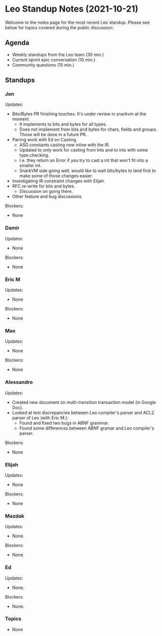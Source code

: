 # Leo Standup Notes (2021-10-21)

Welcome to the notes page for the most recent Leo standup. Please see below for topics covered during the public discussion:

## Agenda

* Weekly standups from the Leo team (30 min.)
* Current sprint epic conversation (10 min.)
* Community questions (15 min.)

## Standups

### Jon

Updates:

* Bits/Bytes PR finishing touches. It's under review in snarkvm at the moment.
  * It implements to bits and bytes for all types.
  * Does not implement from bits and bytes for chars, fields and groups. Those will be done in a future PR.
* Pairing work with Ed on Casting.
  * ASG constants casting now inline with the IR.
  * Updated to only work for casting from ints and to ints with some type checking.
  * I.e. they return an Error if you try to cast a int that won't fit into a smaller int.
  * SnarkVM side going well, would like to wait bits/bytes to land first to make some of those changes easier.
* Investigating IR constraint changes with Elijah.
* RFC re-write for bits and bytes.
  * Discussion on going there.
* Other feature and bug discussions.

Blockers:

* None

### Damir

Updates:

* None

Blockers:

* None

### Eric M

Updates:

* None

Blockers:

* None

### Max

Updates:

* None

Blockers:

* None

### Alessandro

Updates:

* Created new document on multi-transition transaction model (in Google Doc).
* Looked at test discrepancies between Leo compiler's parser and ACL2 parser of Leo (with Eric M.):
  * Found and fixed two bugs in ABNF grammar.
  * Found some differences between ABNF gramar and Leo compiler's parser.

Blockers:

* None

### Elijah

Updates:

* None

Blockers:

* None

### Mazdak

Updates:

* None.

Blockers:

* None.

### Ed

Updates:

* None.

Blockers:

* None.

### Topics

* None
